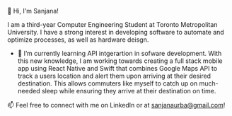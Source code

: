 👋 Hi, I'm Sanjana!

I am a third-year Computer Engineering Student at Toronto Metropolitan University. I have a strong interest in developing software to automate and optimize processes, as well as hardware deisgn.

  
- 🌱 I’m currently learning API intgerartion in sofware development. With this new knowledge, I am working towards creating a full stack mobile app using React Native and Swift that combines Google Maps API to track a users location and alert them upon arriving at their desired destination. This allows commuters like myself to catch up on much-needed sleep while ensuring they arrive at their destination on time.


📫 Feel free to connect with me on LinkedIn or at sanjanaurba@gmail.com!



<!---
sanjanaurba/sanjanaurba is a ✨ special ✨ repository because its `README.md` (this file) appears on your GitHub profile.
You can click the Preview link to take a look at your changes.
--->

